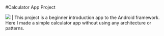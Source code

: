 #Calculator App Project

![](https://drive.google.com/file/d/1_5HDBougWTIOmNSZo_DJ5dqZFcr7I5Xf/view?usp=sharing)  |  This project is a beginner introduction app to the Android framework. Here I made a simple calculator app without using any architecture or patterns.
